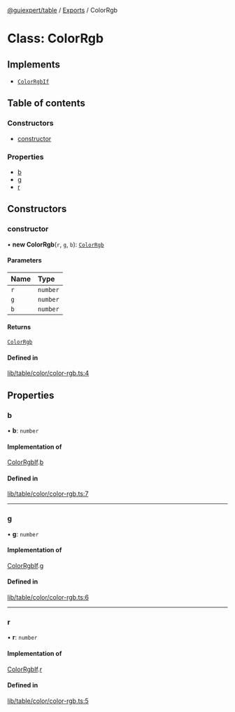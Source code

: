 [@guiexpert/table](../README.md) / [Exports](../modules.md) / ColorRgb

# Class: ColorRgb

## Implements

- [`ColorRgbIf`](../interfaces/ColorRgbIf.md)

## Table of contents

### Constructors

- [constructor](ColorRgb.md#constructor)

### Properties

- [b](ColorRgb.md#b)
- [g](ColorRgb.md#g)
- [r](ColorRgb.md#r)

## Constructors

### constructor

• **new ColorRgb**(`r`, `g`, `b`): [`ColorRgb`](ColorRgb.md)

#### Parameters

| Name | Type |
| :------ | :------ |
| `r` | `number` |
| `g` | `number` |
| `b` | `number` |

#### Returns

[`ColorRgb`](ColorRgb.md)

#### Defined in

[lib/table/color/color-rgb.ts:4](https://github.com/guiexperttable/ge-table/blob/7d8ffe2/libs/table/src/lib/table/color/color-rgb.ts#L4)

## Properties

### b

• **b**: `number`

#### Implementation of

[ColorRgbIf](../interfaces/ColorRgbIf.md).[b](../interfaces/ColorRgbIf.md#b)

#### Defined in

[lib/table/color/color-rgb.ts:7](https://github.com/guiexperttable/ge-table/blob/7d8ffe2/libs/table/src/lib/table/color/color-rgb.ts#L7)

___

### g

• **g**: `number`

#### Implementation of

[ColorRgbIf](../interfaces/ColorRgbIf.md).[g](../interfaces/ColorRgbIf.md#g)

#### Defined in

[lib/table/color/color-rgb.ts:6](https://github.com/guiexperttable/ge-table/blob/7d8ffe2/libs/table/src/lib/table/color/color-rgb.ts#L6)

___

### r

• **r**: `number`

#### Implementation of

[ColorRgbIf](../interfaces/ColorRgbIf.md).[r](../interfaces/ColorRgbIf.md#r)

#### Defined in

[lib/table/color/color-rgb.ts:5](https://github.com/guiexperttable/ge-table/blob/7d8ffe2/libs/table/src/lib/table/color/color-rgb.ts#L5)
